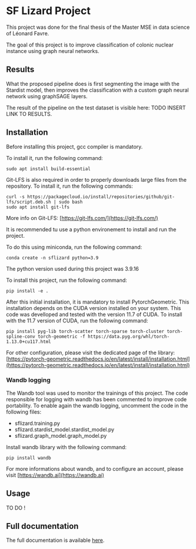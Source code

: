 # SF Lizard Project

This project was done for the final thesis of the Master MSE in data science of Léonard Favre.

The goal of this project is to improve classification of colonic nuclear instance using graph neural networks.

## Results

What the proposed pipeline does is first segmenting the image with the Stardist model, then improves the classification with a custom graph neural network using graphSAGE layers.

The result of the pipeline on the test dataset is visible here: TODO INSERT LINK TO RESULTS.

## Installation

Before installing this project, gcc compiler is mandatory.

To install it, run the following command:

```
sudo apt install build-essential
```

Git-LFS is also required in order to properly downloads large files from the repository.
To install it, run the following commands:

```
curl -s https://packagecloud.io/install/repositories/github/git-lfs/script.deb.sh | sudo bash
sudo apt install git-lfs
```
More info on Git-LFS: [https://git-lfs.com/](https://git-lfs.com/)


It is recommended tu use a python environement to install and run the project. 

To do this using miniconda, run the following command:

```
conda create -n sflizard python=3.9
```
The python version used during this project was 3.9.16


To install this project, run the following command:
```
pip install -e .
```

After this initial installation, it is mandatory to install PytorchGeometric. This installation depends on the CUDA version installed on your system. 
This code was develloped and tested with the version 11.7 of CUDA.
To install with the 11.7 version of CUDA, run the following command:
```
pip install pyg-lib torch-scatter torch-sparse torch-cluster torch-spline-conv torch-geometric -f https://data.pyg.org/whl/torch-1.13.0+cu117.html
```
For other configuration, please visit the dedicated page of the library: [https://pytorch-geometric.readthedocs.io/en/latest/install/installation.html](https://pytorch-geometric.readthedocs.io/en/latest/install/installation.html)

### Wandb logging

The Wandb tool was used to monitor the trainings of this project. The code responsible for logging with wandb has been commented to improve code portability. To enable again the wandb logging, uncomment the code in the following files:

* sflizard.training.py
* sflizard.stardist_model.stardist_model.py
* sflizard.graph_model.graph_model.py

Install wandb library with the following command:
```
pip install wandb
```

For more informations about wandb, and to configure an account, please visit [https://wandb.ai](https://wandb.ai)


## Usage

TO DO !


## Full documentation 

The full documentation is available [here](docs/index.md).

